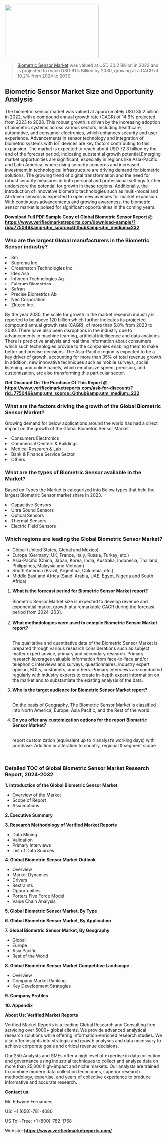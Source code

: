 
<img src="https://ffe5etoiles.com/wp-content/uploads/2024/12/MST1-300x171.png" alt="" width="300" height="171" class="alignnone size-medium wp-image-20088" /><blockquote><p><p><a href="https://www.verifiedmarketreports.com/download-sample/?rid=775046&utm_source=Github&utm_medium=232" target="_blank">Biometric Sensor Market</a> was valued at USD 30.2 Billion in 2022 and is projected to reach USD 61.5 Billion by 2030, growing at a CAGR of 10.2% from 2024 to 2030.</p></blockquote><p><h2>Biometric Sensor Market Size and Opportunity Analysis</h2>The biometric sensor market was valued at approximately USD 35.2 billion in 2022, with a compound annual growth rate (CAGR) of 14.6% projected from 2023 to 2028. This robust growth is driven by the increasing adoption of biometric systems across various sectors, including healthcare, automotive, and consumer electronics, which enhances security and user experience. Advancements in sensor technology and integration of biometric systems with IoT devices are key factors contributing to this expansion. The market is expected to reach about USD 72.3 billion by the end of the forecast period, indicating substantial growth potential.Emerging market opportunities are significant, especially in regions like Asia-Pacific and Latin America, where rising security concerns and increased investment in technological infrastructure are driving demand for biometric solutions. The growing trend of digital transformation and the need for robust security measures in both personal and professional settings further underscore the potential for growth in these regions. Additionally, the introduction of innovative biometric technologies such as multi-modal and AI-driven sensors is expected to open new avenues for market expansion. With continuous advancements and growing awareness, the biometric sensor market is poised for significant opportunities in the coming years.</p><p class=""><strong>Download Full PDF Sample Copy of Global Biometric Sensor Report @ <a href="https://www.verifiedmarketreports.com/download-sample/?rid=775046&amp;utm_source=Github&amp;utm_medium=232" target="_blank">https://www.verifiedmarketreports.com/download-sample/?rid=775046&amp;utm_source=Github&amp;utm_medium=232</a></strong></p><h3 id="" class="">Who are the largest Global manufacturers in the Biometric Sensor industry?</h3><p><li>3m</li><li> Suprema Inc.</li><li> Crossmatch Technologies Inc.</li><li> Idex Asa</li><li> Infineon Technologies Ag</li><li> Fulcrum Biometrics</li><li> Safran</li><li> Precise Biometrics Ab</li><li> Nec Corporation</li><li> Zkteco Inc.</li></p><div class=""><div class="" dir="" data-message-author-role="" data-message-id="" data-message-model-slug=""><div class=""><div class=""><div class=""><div class="" dir="" data-message-author-role="" data-message-id="" data-message-model-slug=""><div class=""><div class=""><p>By the year 2030, the scale for growth in the market research industry is reported to be above 120 billion which further indicates its projected compound annual growth rate (CAGR), of more than 5.8% from 2023 to 2030. There have also been disruptions in the industry due to advancements in machine learning, artificial intelligence and data analytics There is predictive analysis and real time information about consumers which such technologies provide to the companies enabling them to make better and precise decisions. The Asia-Pacific region is expected to be a key driver of growth, accounting for more than 35% of total revenue growth. In addition, new innovative techniques such as mobile surveys, social listening, and online panels, which emphasize speed, precision, and customization, are also transforming this particular sector.</p><p><strong>Get Discount On The Purchase Of This Report @&nbsp; <a href="https://www.verifiedmarketreports.com/ask-for-discount/?rid=775046&amp;utm_source=Github&amp;utm_medium=232" target="_blank">https://www.verifiedmarketreports.com/ask-for-discount/?rid=775046&amp;utm_source=Github&amp;utm_medium=232</a></strong></p></div></div></div></div></div></div></div></div><h3 id="" class="">What are the factors driving the growth of the Global Biometric Sensor Market?</h3><p id="" class="">Growing demand for below applications around the world has had a direct impact on the growth of the Global Biometric Sensor Market</p><p id="" class=""><li>Consumers Electronics</li><li> Commercial Centers & Buildings</li><li> Medical Research & Lab</li><li> Bank & Finance Service Sector</li><li> Others</li></p><h3 id="" class="">What are the types of Biometric Sensor available in the Market?</h3><p id="" class="">Based on Types the Market is categorized into Below types that held the largest Biometric Sensor market share In 2023.</p><p id="" class=""><li>Capacitive Sensors</li><li> Ultra Sound Sensors</li><li> Optical Sensors</li><li> Thermal Sensors</li><li> Electric Field Sensors</li></p><h3 id="" class="">Which regions are leading the Global Biometric Sensor Market?</h3><ul><li>Global (United States, Global and Mexico)</li><li>Europe (Germany, UK, France, Italy, Russia, Turkey, etc.)</li><li>Asia-Pacific (China, Japan, Korea, India, Australia, Indonesia, Thailand, Philippines, Malaysia and Vietnam)</li><li>South America (Brazil, Argentina, Columbia, etc.)</li><li>Middle East and Africa (Saudi Arabia, UAE, Egypt, Nigeria and South Africa)</li></ul><p><ol><li><strong>What is the forecast period for Biometric Sensor Market report?<br /></strong><br /><span data-sheets-root="1" data-sheets-value="{&quot;1&quot;:2,&quot;2&quot;:&quot;XXXX size is expected to develop revenue and exponential market growth at a remarkable CAGR during the forecast period from 2024&ndash;2030.&quot;}" data-sheets-userformat="{&quot;2&quot;:12674,&quot;4&quot;:{&quot;1&quot;:2,&quot;2&quot;:16776960},&quot;10&quot;:2,&quot;11&quot;:0,&quot;15&quot;:&quot;Arial&quot;,&quot;16&quot;:12}">Biometric Sensor Market size is expected to develop revenue and exponential market growth at a remarkable CAGR during the forecast period from 2024&ndash;2031.</span><br /><br /></li><li><strong>What methodologies were used to compile Biometric Sensor Market report?<br /><br /></strong><p>The qualitative and quantitative data of the&nbsp;Biometric Sensor Market is prepared through various research considerations such as subject matter expert advice, primary and secondary research. Primary research leverages valuable information from face-to-face and/or telephonic interviews and surveys, questionnaires, industry expert opinion, KOLs, customers, and others. Primary interviews are conducted regularly with industry experts to create in-depth expert information on the market and to substantiate the existing analysis of the data.&nbsp;</p></li><li><strong>Who is the target audience for Biometric Sensor Market report?<br /><br /></strong><p>On the basis of Geography, The&nbsp;Biometric Sensor Market is classified into North America, Europe, Asia Pacific, and the Rest of the world.</p></li><li><strong>Do you offer any customization options for the report Biometric Sensor Market?<br /><br /></strong><p>report customization (equivalent up to 4 analyst&rsquo;s working days) with purchase. Addition or alteration to country, regional &amp; segment scope</p><p>&nbsp;</p></li></ol></p><h3 id="" class="">Detailed TOC of Global Biometric Sensor Market Research Report, 2024-2032</h3><p id="" class=""><strong>1. Introduction of the Global Biometric Sensor Market</strong></p><ul><li>Overview of the Market</li><li>Scope of Report</li><li>Assumptions</li></ul><p id="" class=""><strong>2. Executive Summary</strong></p><p id="" class=""><strong>3. Research Methodology of&nbsp;Verified Market Reports</strong></p><ul><li>Data Mining</li><li>Validation</li><li>Primary Interviews</li><li>List of Data Sources</li></ul><p id="" class=""><strong>4. Global Biometric Sensor Market Outlook</strong></p><ul><li>Overview</li><li>Market Dynamics</li><li>Drivers</li><li>Restraints</li><li>Opportunities</li><li>Porters Five Force Model</li><li>Value Chain Analysis</li></ul><p id="" class=""><strong>5. Global Biometric Sensor Market, By&nbsp;Type</strong></p><p id="" class=""><strong>6. Global Biometric Sensor Market, By Application</strong></p><p id="" class=""><strong>7. Global Biometric Sensor Market, By Geography</strong></p><ul><li>Global</li><li>Europe</li><li>Asia Pacific</li><li>Rest of the World</li></ul><p id="" class=""><strong>8. Global Biometric Sensor Market Competitive Landscape</strong></p><ul><li>Overview</li><li>Company Market Ranking</li><li>Key Development Strategies</li></ul><p id="" class=""><strong>9. Company Profiles</strong></p><p id="" class=""><strong>10. Appendix</strong></p><p id="" class=""><strong>About Us: Verified Market Reports</strong></p><p id="" class="">Verified Market Reports is a leading Global Research and Consulting firm servicing over 5000+ global clients. We provide advanced analytical research solutions while offering information-enriched research studies. We also offer insights into strategic and growth analyses and data necessary to achieve corporate goals and critical revenue decisions.</p><p id="" class="">Our 250 Analysts and SMEs offer a high level of expertise in data collection and governance using industrial techniques to collect and analyze data on more than 25,000 high-impact and niche markets. Our analysts are trained to combine modern data collection techniques, superior research methodology, expertise, and years of collective experience to produce informative and accurate research.</p><p id="" class=""><strong>Contact us:</strong></p><p id="" class="">Mr. Edwyne Fernandes</p><p id="" class="">US: +1 (650)-781-4080</p><p id="" class="">US Toll-Free: +1 (800)-782-1768</p><p id="" class="">Website: <a target="" data-test-app-aware-link=""><strong>https://www.verifiedmarketreports.com/</strong></a></p>
